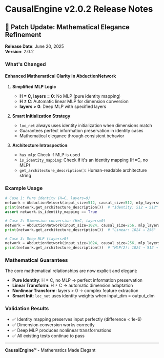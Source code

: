 # CausalEngine v2.0.2 Release Notes

## 🎯 Patch Update: Mathematical Elegance Refinement

**Release Date**: June 20, 2025  
**Version**: 2.0.2

### What's Changed

#### Enhanced Mathematical Clarity in AbductionNetwork

1. **Simplified MLP Logic**
   - **H = C, layers = 0**: No MLP (pure identity mapping)
   - **H ≠ C**: Automatic linear MLP for dimension conversion
   - **layers > 0**: Deep MLP with specified layers

2. **Smart Initialization Strategy**
   - `loc_net` always uses identity initialization when dimensions match
   - Guarantees perfect information preservation in identity cases
   - Mathematical elegance through consistent behavior

3. **Architecture Introspection**
   - `has_mlp`: Check if MLP is used
   - `is_identity_mapping`: Check if it's an identity mapping (H=C, no MLP)
   - `get_architecture_description()`: Human-readable architecture string

### Example Usage

```python
# Case 1: Pure identity (H=C, layers=0)
network = AbductionNetwork(input_size=512, causal_size=512, mlp_layers=0)
print(network.get_architecture_description())  # "Identity: 512 → 512"
assert network.is_identity_mapping == True

# Case 2: Dimension conversion (H≠C, layers=0)
network = AbductionNetwork(input_size=1024, causal_size=256, mlp_layers=0)
print(network.get_architecture_description())  # "Linear: 1024 → 256"

# Case 3: Deep MLP (layers>0)
network = AbductionNetwork(input_size=1024, causal_size=256, mlp_layers=2)
print(network.get_architecture_description())  # "MLP(2): 1024 → 512 → 256"
```

### Mathematical Guarantees

The core mathematical relationships are now explicit and elegant:

- **Pure Identity**: H = C, no MLP → perfect information preservation
- **Linear Transform**: H ≠ C → automatic dimension adaptation
- **Nonlinear Transform**: layers > 0 → complex feature extraction
- **Smart Init**: `loc_net` uses identity weights when input_dim = output_dim

### Validation Results

- ✅ Identity mapping preserves input perfectly (difference < 1e-6)
- ✅ Dimension conversion works correctly
- ✅ Deep MLP produces nonlinear transformations
- ✅ All existing tests continue to pass

---

**CausalEngine™** - Mathematics Made Elegant 